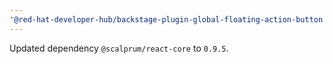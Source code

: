 ```yaml
---
'@red-hat-developer-hub/backstage-plugin-global-floating-action-button': patch
---
```


Updated dependency `@scalprum/react-core` to `0.9.5`.
